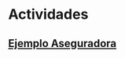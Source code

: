 # Actividades

## [Ejemplo Aseguradora](https://github.com/Nanodev01/Actividades/tree/main/SeguroAuto)
